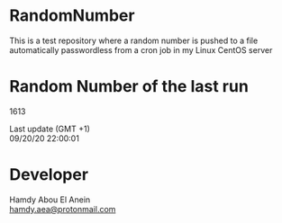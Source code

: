 # RandomNumber    
This is a test repository where a random number is pushed to a file automatically passwordless from a cron job in my Linux CentOS server    
# Random Number of the last run   
1613
      
Last update (GMT +1)    
09/20/20 22:00:01
# Developer    
Hamdy Abou El Anein   
hamdy.aea@protonmail.com
